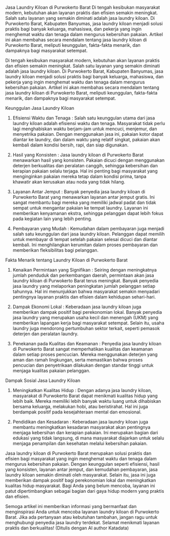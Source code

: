Jasa Laundry Kiloan di Purwokerto Barat
Di tengah kesibukan masyarakat modern, kebutuhan akan layanan praktis dan efisien semakin meningkat. Salah satu layanan yang semakin diminati adalah jasa laundry kiloan. Di Purwokerto Barat, Kabupaten Banyumas, jasa laundry kiloan menjadi solusi praktis bagi banyak keluarga, mahasiswa, dan pekerja yang ingin menghemat waktu dan tenaga dalam mengurus kebersihan pakaian. Artikel ini akan membahas secara mendalam tentang jasa laundry kiloan di Purwokerto Barat, meliputi keunggulan, fakta-fakta menarik, dan dampaknya bagi masyarakat setempat.



Di tengah kesibukan masyarakat modern, kebutuhan akan layanan praktis dan efisien semakin meningkat. Salah satu layanan yang semakin diminati adalah jasa laundry kiloan. Di Purwokerto Barat, Kabupaten Banyumas, jasa laundry kiloan menjadi solusi praktis bagi banyak keluarga, mahasiswa, dan pekerja yang ingin menghemat waktu dan tenaga dalam mengurus kebersihan pakaian. Artikel ini akan membahas secara mendalam tentang jasa laundry kiloan di Purwokerto Barat, meliputi keunggulan, fakta-fakta menarik, dan dampaknya bagi masyarakat setempat.

Keunggulan Jasa Laundry Kiloan

1. Efisiensi Waktu dan Tenaga :
Salah satu keunggulan utama dari jasa laundry kiloan adalah efisiensi waktu dan tenaga. Masyarakat tidak perlu lagi menghabiskan waktu berjam-jam untuk mencuci, menjemur, dan menyetrika pakaian. Dengan menggunakan jasa ini, pakaian kotor dapat diantar ke laundry, dan dalam waktu yang relatif singkat, pakaian akan kembali dalam kondisi bersih, rapi, dan siap digunakan.

2. Hasil yang Konsisten :
Jasa laundry kiloan di Purwokerto Barat menawarkan hasil yang konsisten. Pakaian dicuci dengan menggunakan deterjen berkualitas dan peralatan canggih, sehingga kebersihan dan kerapian pakaian selalu terjaga. Hal ini penting bagi masyarakat yang menginginkan pakaian mereka tetap dalam kondisi prima, tanpa khawatir akan kerusakan atau noda yang tidak hilang.

3. Layanan Antar Jemput :
Banyak penyedia jasa laundry kiloan di Purwokerto Barat yang menawarkan layanan antar jemput gratis. Ini sangat membantu bagi mereka yang memiliki jadwal padat dan tidak sempat untuk mengantar pakaian ke tempat laundry. Layanan ini memberikan kenyamanan ekstra, sehingga pelanggan dapat lebih fokus pada kegiatan lain yang lebih penting.

4. Pembayaran yang Mudah :
Kemudahan dalam pembayaran juga menjadi salah satu keunggulan dari jasa laundry kiloan. Pelanggan dapat memilih untuk membayar di tempat setelah pakaian selesai dicuci dan diantar kembali. Ini menghilangkan kerumitan dalam proses pembayaran dan memberikan fleksibilitas bagi pelanggan.

Fakta Menarik tentang Laundry Kiloan di Purwokerto Barat

1. Kenaikan Permintaan yang Signifikan :
Seiring dengan meningkatnya jumlah penduduk dan perkembangan daerah, permintaan akan jasa laundry kiloan di Purwokerto Barat terus meningkat. Banyak penyedia jasa laundry yang melaporkan peningkatan jumlah pelanggan setiap tahunnya. Hal ini menunjukkan bahwa masyarakat semakin menyadari pentingnya layanan praktis dan efisien dalam kehidupan sehari-hari.

2. Dampak Ekonomi Lokal :
Keberadaan jasa laundry kiloan juga memberikan dampak positif bagi perekonomian lokal. Banyak penyedia jasa laundry yang merupakan usaha kecil dan menengah (UKM) yang memberikan lapangan kerja bagi masyarakat setempat. Selain itu, usaha laundry juga mendorong pertumbuhan sektor terkait, seperti pemasok deterjen dan peralatan laundry.

3. Penekanan pada Kualitas dan Keamanan :
Penyedia jasa laundry kiloan di Purwokerto Barat sangat memperhatikan kualitas dan keamanan dalam setiap proses pencucian. Mereka menggunakan deterjen yang aman dan ramah lingkungan, serta memastikan bahwa proses pencucian dan penyetrikaan dilakukan dengan standar tinggi untuk menjaga kualitas pakaian pelanggan.

Dampak Sosial Jasa Laundry Kiloan

1. Meningkatkan Kualitas Hidup :
Dengan adanya jasa laundry kiloan, masyarakat di Purwokerto Barat dapat menikmati kualitas hidup yang lebih baik. Mereka memiliki lebih banyak waktu luang untuk dihabiskan bersama keluarga, melakukan hobi, atau beristirahat. Hal ini juga berdampak positif pada kesejahteraan mental dan emosional.

2. Pendidikan dan Kesadaran :
Keberadaan jasa laundry kiloan juga membantu meningkatkan kesadaran masyarakat akan pentingnya menjaga kebersihan dan kerapian pakaian. Ini merupakan bagian dari edukasi yang tidak langsung, di mana masyarakat diajarkan untuk selalu menjaga penampilan dan kesehatan melalui kebersihan pakaian.

Jasa laundry kiloan di Purwokerto Barat merupakan solusi praktis dan efisien bagi masyarakat yang ingin menghemat waktu dan tenaga dalam mengurus kebersihan pakaian. Dengan keunggulan seperti efisiensi, hasil yang konsisten, layanan antar jemput, dan kemudahan pembayaran, jasa laundry kiloan semakin diminati oleh masyarakat. Selain itu, jasa ini juga memberikan dampak positif bagi perekonomian lokal dan meningkatkan kualitas hidup masyarakat. Bagi Anda yang belum mencoba, layanan ini patut dipertimbangkan sebagai bagian dari gaya hidup modern yang praktis dan efisien.

Semoga artikel ini memberikan informasi yang bermanfaat dan menginspirasi Anda untuk mencoba layanan laundry kiloan di Purwokerto Barat. Jika ada pertanyaan atau kebutuhan tambahan, jangan ragu untuk menghubungi penyedia jasa laundry terdekat. Selamat menikmati layanan praktis dan berkualitas! (Ditulis dengan AI author Katadata)
